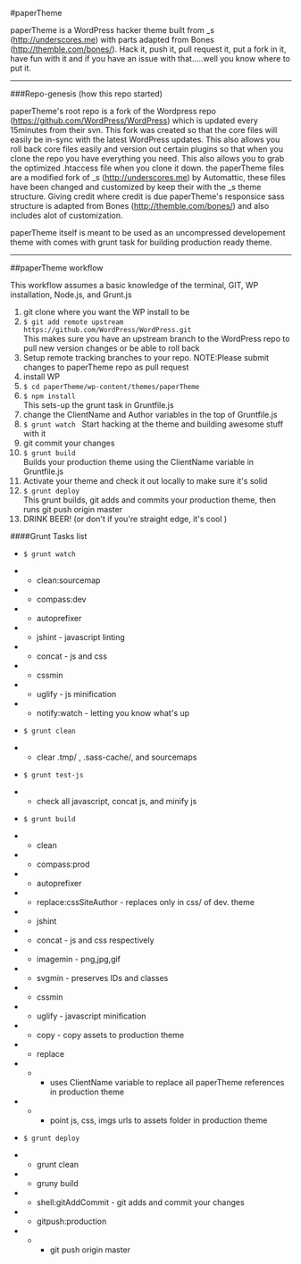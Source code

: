 #paperTheme

paperTheme is a WordPress hacker theme built from  _s (http://underscores.me) with parts adapted from Bones (http://themble.com/bones/). Hack it, push it, pull request it, put a fork in it, have fun with it and if you have an issue with that.....well you know where to put it.
<hr>
###Repo-genesis (how this repo started)

paperTheme's root repo is a fork of the Wordpress repo (https://github.com/WordPress/WordPress) which is updated every 15minutes from their svn. This fork was created so that the core files will easily be in-sync with the latest WordPress updates. This also allows you roll back core files easily 
and version out certain plugins so that when you clone the repo you have everything you need. This also allows you to grab the optimized .htaccess file when you clone it down. 
the paperTheme files are a modified fork of _s (http://underscores.me) by Automattic, these files have been changed and customized by keep their with the _s theme structure. Giving credit where credit is due paperTheme's responsice sass structure is adapted from Bones (http://themble.com/bones/) 
and also includes alot of customization.

paperTheme itself is meant to be used as an uncompressed developement theme with comes with grunt task for building production ready theme. 

<hr>
##paperTheme workflow

This workflow assumes a basic knowledge of the terminal, GIT, WP installation, Node.js, and Grunt.js 

1. git clone where you want the WP install to be 
2. ```$ git add remote upstream https://github.com/WordPress/WordPress.git ```<br>
   This makes sure you have an upstream branch to the WordPress repo to pull new version changes or be able to roll back 
3. Setup remote tracking branches to your repo. NOTE:Please submit changes to paperTheme repo as pull request   
4. install WP
5. ```$ cd paperTheme/wp-content/themes/paperTheme```<br>
6. ```$ npm install``` <br>
   This sets-up the grunt task in Gruntfile.js 
7. change the ClientName and Author variables in the top of Gruntfile.js 
8. ```$ grunt watch ``` 
  Start hacking at the theme and building awesome stuff with it
9. git commit your changes 
10. ```$ grunt build ``` <br>
   Builds your production theme using the ClientName variable in Gruntfile.js
11. Activate your theme and check it out locally to make sure it's solid
13. ```$ grunt deploy ``` <br>
    This grunt builds, git adds and commits your production theme, then runs git push origin master
14. DRINK BEER! (or don't if you're straight edge, it's cool )




####Grunt Tasks list    

- ```$ grunt watch ```
- - clean:sourcemap
- - compass:dev
- - autoprefixer
- - jshint - javascript linting
- - concat - js and css
- - cssmin
- - uglify - js minification
- - notify:watch - letting you know what's up 
 
- ```$ grunt clean ```  
- - clear .tmp/ , .sass-cache/, and sourcemaps

- ```$ grunt test-js ```  
- - check all javascript, concat js, and minify js 

- ```$ grunt build ``` 
- - clean
- - compass:prod
- - autoprefixer
- - replace:cssSiteAuthor - replaces only in css/ of dev. theme
- - jshint
- - concat - js and css respectively 
- - imagemin - png,jpg,gif
- - svgmin - preserves IDs and classes
- - cssmin
- - uglify - javascript minification
- - copy - copy assets to production theme
- - replace 
- - - uses ClientName variable to replace all paperTheme references in production theme
- - - point js, css, imgs urls to assets folder in production theme


- ```$ grunt deploy ``` 
- - grunt clean
- - gruny build 
- - shell:gitAddCommit - git adds and commit your changes 
- - gitpush:production
- - - git push origin master
